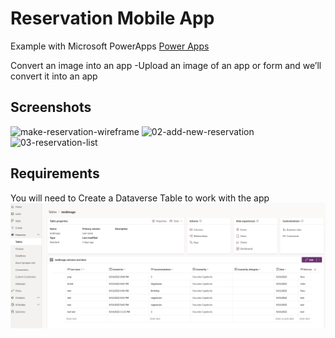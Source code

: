 # Reservation Mobile App

Example with Microsoft PowerApps [Power Apps](https://powerapps.microsoft.com/)

Convert an image into an app
-Upload an image of an app or form and we’ll convert it into an app

## Screenshots
![make-reservation-wireframe](images/images/01-make-reservation-wireframe.jpg "make-reservation-wireframe")
![02-add-new-reservation](images/images/02-add-new-reservation.jpg "02-add-new-reservation")
![03-reservation-list](images/images/03-reservation-list.jpg "03-reservation-list")

## Requirements
You will need to Create a Dataverse Table to work with the app
![Dataverse-table](images/04-dataverse-table.jpg "04-dataverse-table")
